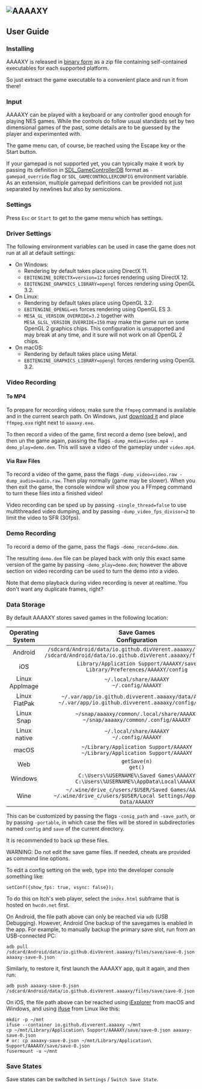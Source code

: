 ## ![AAAAXY](logo.png)

## User Guide

### Installing

AAAAXY is released in [binary
form](https://github.com/divVerent/aaaaxy/releases) as a zip file
containing self-contained executables for each supported platform.

So just extract the game executable to a convenient place and run it
from there!

### Input

AAAAXY can be played with a keyboard or any controller good enough for
playing NES games. While the controls do follow usual standards set by
two dimensional games of the past, some details are to be guessed by the
player and experimented with.

The game menu can, of course, be reached using the Escape key or the
Start button.

If your gamepad is not supported yet, you can typically make it work by
passing its definition in
[SDL_GameControllerDB](https://github.com/gabomdq/SDL_GameControllerDB/blob/master/gamecontrollerdb.txt)
format as `-gamepad_override` flag or `SDL_GAMECONTROLLERCONFIG`
environment variable. As an extension, multiple gamepad definitions can
be provided not just separated by newlines but also by semicolons.

### Settings

Press `Esc` or `Start` to get to the game menu which has settings.

### Driver Settings

The following environment variables can be used in case the game does
not run at all at default settings:

-   On Windows:
    -   Rendering by default takes place using DirectX 11.
    -   `EBITENGINE_DIRECTX=version=12` forces rendering using DirectX
        12.
    -   `EBITENGINE_GRAPHICS_LIBRARY=opengl` forces rendering using
        OpenGL 3.2.
-   On Linux:
    -   Rendering by default takes place using OpenGL 3.2.
    -   `EBITENGINE_OPENGL=es` forces rendering using OpenGL ES 3.
    -   `MESA_GL_VERSION_OVERRIDE=3.2` together with
        `MESA_GLSL_VERSION_OVERRIDE=150` may make the game run on some
        OpenGL 2 graphics chips. This configuration is unsupported and
        may break at any time, and it sure will not work on all OpenGL 2
        chips.
-   On macOS:
    -   Rendering by default takes place using Metal.
    -   `EBITENGINE_GRAPHICS_LIBRARY=opengl` forces rendering using
        OpenGL 3.2.

### Video Recording

#### To MP4

To prepare for recording videos, make sure the `ffmpeg` command is
available and in the current search path. On Windows, just [download
it](https://ffmpeg.org/download.html) and place `ffmpeg.exe` right next
to `aaaaxy.exe`.

To then record a video of the game, first record a demo (see below), and
then un the game again, passing the flags
`-dump_media=video.mp4 -demo_play=demo.dem`. This will save a video of
the gameplay under `video.mp4`.

#### Via Raw Files

To record a video of the game, pass the flags
`-dump_video=video.raw -dump_audio=audio.raw`. Then play normally (game
may be slower). When you then exit the game, the console window will
show you a FFmpeg command to turn these files into a finished video!

Video recording can be sped up by passing `-single_thread=false` to use
multithreaded video dumping, and by passing `-dump_video_fps_divisor=2`
to limit the video to SFR (30fps).

### Demo Recording

To record a demo of the game, pass the flags `-demo_record=demo.dem`.

The resulting `demo.dem` file can be played back with only this exact
same version of the game by passing `-demo_play=demo.dem`; however the
above section on video recording can be used to turn the demo into a
video.

Note that demo playback during video recording is never at realtime. You
don't want any duplicate frames, right?

### Data Storage

By default AAAAXY stores saved games in the following location:

| Operating System |                                                  Save Games<br>Configuration                                                   |
|:----------------:|:------------------------------------------------------------------------------------------------------------------------------:|
|     Android      | `/sdcard/Android/data/io.github.divVerent.aaaaxy/files/save`<br>`/sdcard/Android/data/io.github.divVerent.aaaaxy/files/config` |
|       iOS        |                        `Library/Application Support/AAAAXY/save`<br>`Library/Preferences/AAAAXY/config`                        |
|  Linux AppImage  |                                         `~/.local/share/AAAAXY`<br>`~/.config/AAAAXY`                                          |
|  Linux FlatPak   |          `~/.var/app/io.github.divverent.aaaaxy/data/AAAAXY`<br>`~/.var/app/io.github.divverent.aaaaxy/config/AAAAXY`          |
|    Linux Snap    |                      `~/snap/aaaaxy/common/.local/share/AAAAXY`<br>`~/snap/aaaaxy/common/.config/AAAAXY`                       |
|   Linux native   |                                         `~/.local/share/AAAAXY`<br>`~/.config/AAAAXY`                                          |
|      macOS       |                        `~/Library/Application Support/AAAAXY`<br>`~/Library/Application Support/AAAAXY`                        |
|       Web        |                                                    `getSave(n)`<br>`get()`                                                     |
|     Windows      |                     `C:\Users\%USERNAME%\Saved Games\AAAAXY`<br>`C:\Users\%USERNAME%\AppData\Local\AAAAXY`                     |
|       Wine       |    `~/.wine/drive_c/users/$USER/Saved Games/AAAAXY`<br>`~/.wine/drive_c/users/$USER/Local Settings/Application Data/AAAAXY`    |

This can be customized by passing the flags `-conig_path` and
`-save_path`, or by passing `-portable`, in which case the files will be
stored in subdirectories named `config` and `save` of the current
directory.

It is recommended to back up these files.

WARNING: Do not edit the save game files. If needed, cheats are provided
as command line options.

To edit a config setting on the web, type into the developer console
something like:

    setConf({show_fps: true, vsync: false});

To do this on Itch's web player, select the `index.html` subframe that
is hosted on `hwcdn.net` first.

On Android, the file path above can only be reached via `adb` (USB
Debugging). However, Android One backup of the savegames is enabled in
the app. For example, to manually backup the primary save slot, run from
an USB-connected PC:

    adb pull /sdcard/Android/data/io.github.divVerent.aaaaxy/files/save/save-0.json aaaaxy-save-0.json

Similarly, to restore it, first launch the AAAAXY app, quit it again,
and then run:

    adb push aaaaxy-save-0.json /sdcard/Android/data/io.github.divVerent.aaaaxy/files/save/save-0.json

On iOS, the file path above can be reached using
[iExplorer](https://macroplant.com/iexplorer) from macOS and Windows,
and using [ifuse](https://github.com/libimobiledevice/ifuse) from Linux
like this:

    mkdir -p ~/mnt
    ifuse --container io.github.divverent.aaaaxy ~/mnt
    cp ~/mnt/Library/Application\ Support/AAAAXY/save/save-0.json aaaaxy-save-0.json
    # or: cp aaaaxy-save-0.json ~/mnt/Library/Application\ Support/AAAAXY/save/save-0.json
    fusermount -u ~/mnt

### Save States

Save states can be switched in `Settings` / `Switch Save State`.
